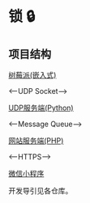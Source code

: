 # 锁 🔒
## 项目结构
[树莓派(嵌入式)](https://github.com/is305-smart-lock/face-recognition)

<--UDP Socket-->

[UDP服务端(Python)](#)

<--Message Queue-->

[网站服务端(PHP)](https://github.com/is305-smart-lock/lock-server)

<--HTTPS-->

[微信小程序](https://github.com/is305-smart-lock/locker-miniprogram)

开发导引见各仓库。
